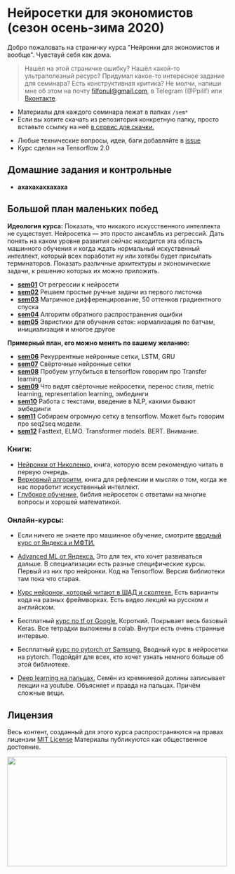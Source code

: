 # Нейросетки для экономистов (сезон осень-зима 2020)

Добро пожаловать на страничку курса "Нейронки для экономистов и вообще". Чувствуй себя как дома.

> Нашёл на этой страничке ошибку? Нашёл какой-то ультраполезный ресурс? Придумал какое-то интересное задание для семинара? Есть конструктивная критика? Не молчи, напиши мне об этом на почту filfonul@gmail.com, в Telegram (@Ppilif) или [Вконтакте](https://vk.com/ppilif).

- Материалы для каждого семинара лежат в папках `/sem*`
- Если вы хотите скачать из репозитория конкретную папку, просто вставьте ссылку на неё [в сервис для скачки.](https://minhaskamal.github.io/DownGit/#/home)
* Любые технические вопросы, идеи, баги добавляйте в [issue](https://github.com/FUlyankin/matstat_online/issues)
* Курс сделан на Tensorflow 2.0


## Домашние задания и контрольные

- __ахахахаххахаха__

## Большой план маленьких побед

__Идеология курса:__ Показать, что никакого искусственного интеллекта не существует. Нейросетка — это просто ансамбль из регрессий. Дать понять на каком уровне развития сейчас находится эта область машинного обучения и когда ждать нормальный искуственный интеллект, который всех поработит ну или хотябы будет присылать терминаторов. Показать различные архитектуры и экономические задачи, к решению которых их можно приложить.

- [__sem01__](./sem01) От регрессии к нейросети
- [__sem02__](./sem02) Решаем простые ручные задачи из первого листочка
- [__sem03__](./sem03) Матричное дифференцирование, 50 оттенков градиентного спуска  
- [__sem04__](./sem04) Алгоритм обратного распространения ошибки
- [__sem05__](./sem05) Эвристики для обучения сеток: нормализация по батчам, инициализация и многое другое

__Примерный план, его можно менять по вашему желанию:__

- [__sem06__](./sem06) Рекуррентные нейронные сетки, LSTM, GRU
- [__sem07__](./sem07) Свёрточные нейронные сетки
- [__sem08__](./sem08) Пробуем углубиться в tensorflow говорим про Transfer learning
- [__sem09__](./sem09) Что видят свёрточные нейросетки, перенос стиля, metric learning, representation learning, эмбединги
- [__sem10__](./sem10) Работа с текстами, введение в NLP, какими бывают эмбединги
- [__sem11__](./sem11) Собираем огромную сетку в tensorflow. Может быть говорим про seq2seq модели.
- [__sem12__](./sem12) Fasttext, ELMO. Transformer models. BERT. Внимание.


### Книги:

* [Нейронки от Николенко,](https://yadi.sk/i/EIL8nVcLCzR80g) книга, которую всем рекомендую читать в первую очередь.
* [Верховный алгоритм,](https://yadi.sk/i/zYNv-pLMYLZXfQ) книга для рефлексии и мыслях о том, когда же нас поработит искуственный интеллект.
* [Глубокое обучение,](https://yadi.sk/i/NZIdukL2tpufBA) библия нейросеток с ответами на многие вопросы и хорошей математикой.


### Онлайн-курсы:

* Если ничего не знаете про машинное обучение, смотрите [вводный курс от Яндекса и МФТИ.](https://www.coursera.org/specializations/machine-learning-data-analysis)
* [Advanced ML от Яндекса.](https://www.coursera.org/specializations/aml) Это для тех, кто хочет развиваться дальше. В специализации есть разные специфические курсы. Первый из них про нейронки. Код на Tensorflow. Версия библиотеки там пока что старая.

* [Курс нейронок, который читают в ШАД и сколтехе.](https://github.com/yandexdataschool/Practical_DL/tree/master)  Есть варианты кода на разных фреймворках. Есть видео лекций на русском и английском.
* Бесплатный [курс по tf от Google.](https://www.udacity.com/course/intro-to-tensorflow-for-deep-learning--ud187) Короткий. Покрывает весь базовый Keras. Все тетрадки выложены в colab. Внутри есть очень странные интервью.  
* Бесплатный [курс по pytorch от Samsung.](https://stepik.org/course/50352/syllabus) Вводный курс в нейросетки на pytorch. Подойдёт для всех, кто хочет узнать немного больше об этой библиотеке.
* [Deep learning на пальцах.](https://dlcourse.ai) Семён из кремниевой долины записывает лекции на youtube. Объясняет и правда на пальцах. Причём сложные вещи.


## Лицензия

Весь контент, созданный для этого курса распространяются на правах лицензии [MIT License](https://github.com/hse-econ-data-science/dap_2020_fall/blob/master/LICENSE) Материалы публикуются как общественное достояние.

<img align="center" src="http://www.roundcrisis.com/presentations/ndc-oslo/images/legos.jpg" height="250" width="500">
<br>
<br>
